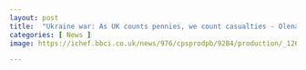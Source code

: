 ```yaml
---
layout: post
title:  "Ukraine war: As UK counts pennies, we count casualties - Olena Zelenska"
categories: [ News ]
image: https://ichef.bbci.co.uk/news/976/cpsprodpb/92B4/production/_126565573_gettyimages-1414978018.jpg

---
```

<!--stackedit_data:
eyJoaXN0b3J5IjpbLTE1MzY1MzAwNzddfQ==
-->